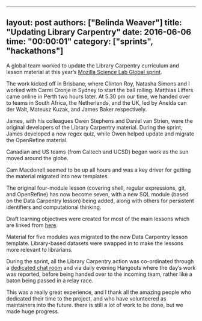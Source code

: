  ---
 layout: post
 authors: ["Belinda Weaver"]
 title: "Updating Library Carpentry"
 date: 2016-06-06
 time: "00:00:01"
 category: ["sprints", "hackathons"]
 ---
A global team worked to update the Library Carpentry curriculum and lesson material at
this year’s [Mozilla Science Lab Global sprint](https://science.mozilla.org/programs/events/global-sprint-2016).

The work kicked off in Brisbane, where Clinton Roy, Natasha Simons and I worked with Carmi Cronje in Sydney to start the ball rolling.
Matthias Liffers came online in Perth two hours later. At 5.30 pm our time, we handed over to teams in South Africa, the Netherlands,
and the UK, led by Anelda can der Walt, Mateusz Kuzak, and James Baker respectively.

James, with his colleagues Owen Stephens and Daniel van Strien, were the original developers of the Library Carpentry material.
During the sprint, James developed a new regex quiz, while Owen helped update and migrate the OpenRefine material.

Canadian and US teams (from Caltech and UCSD) began work as the sun moved around the globe. 

Cam Macdonell seemed to be up all hours and was a key driver for getting the material migrated into new templates.

The original four-module lesson (covering shell, regular expressions, git, and OpenRefine) has now become seven, 
with a new SQL module (based on the Data Carpentry lesson) being added, along with others for persistent 
identifiers and computational thinking. 

Draft learning objectives were created for most of the main lessons which are linked 
from [here](https://github.com/data-lessons/librarycarpentry).

Material for five modules was migrated to the new Data Carpentry lesson template. Library-based datasets were 
swapped in to make the lessons more relevant to librarians. 

During the sprint, all the Library Carpentry action was co-ordinated through a 
[dedicated chat room](https://gitter.im/weaverbel/LibraryCarpentry) and via daily evening Hangouts 
where the day’s work was reported, before being handed over to the incoming team, rather like a baton being passed in a relay race. 

This was a really great experience, and I thank all the amazing people who dedicated their time to the project, and who 
have volunteered as maintainers into the future. there is still a lot of work to be done, but we made huge progress.

